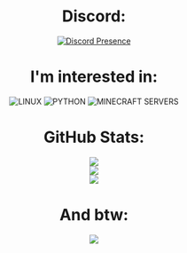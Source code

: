 <div align="center">

# Discord:
[![Discord Presence](https://lanyard.cnrad.dev/api/983377696056815636?theme=dark&hideDecoration=true&bg=16181d&idleMessage=&animatedDecoration=true&borderRadius=3px)](https://discord.com/users/983377696056815636)

# I'm interested in:
![LINUX](https://img.shields.io/badge/-Linux-black?style=for-the-badge&logo=linux)
![PYTHON](https://img.shields.io/badge/-Python-black?style=for-the-badge&logo=python)
![MINECRAFT SERVERS](https://img.shields.io/badge/-Minecraft%20servers-black?style=for-the-badge)

# GitHub Stats:
![](https://github-readme-stats.vercel.app/api?username=milosz14&theme=dracula&hide_border=true&include_all_commits=false&count_private=true)<br/>
![](https://github-readme-streak-stats.herokuapp.com/?user=milosz14&theme=dracula&hide_border=true)<br/>
![](https://github-readme-stats.vercel.app/api/top-langs/?username=milosz14&theme=dracula&hide_border=true&include_all_commits=false&count_private=true&layout=compact)

# And btw:
[![](https://readme-typing-svg.demolab.com?font=Fira+Code&pause=1000&width=435&lines=Linux+%3E+Windows;Wavlo+%3E+Google;Zyntra+%3E+Discord;Android+%3E+iOS;sines+%3E+Twitter+(X))](https://www.youtube.com/watch?v=dQw4w9WgXcQ)
